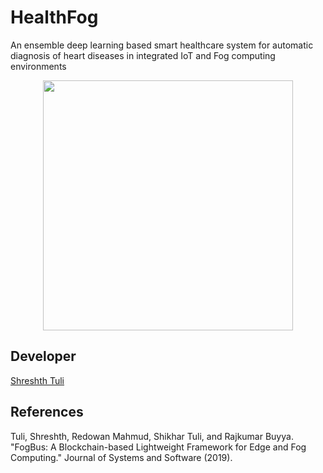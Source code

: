# HealthFog
An ensemble deep learning based smart healthcare system for automatic diagnosis of heart diseases in integrated IoT and Fog computing environments
<div align="center">
<img src="" width="400" align="middle">
</div>

## Developer

[Shreshth Tuli](https://www.github.com/shreshthtuli)

## References
Tuli, Shreshth, Redowan Mahmud, Shikhar Tuli, and Rajkumar Buyya. "FogBus: A Blockchain-based Lightweight Framework for Edge and Fog Computing." Journal of Systems and Software (2019).
